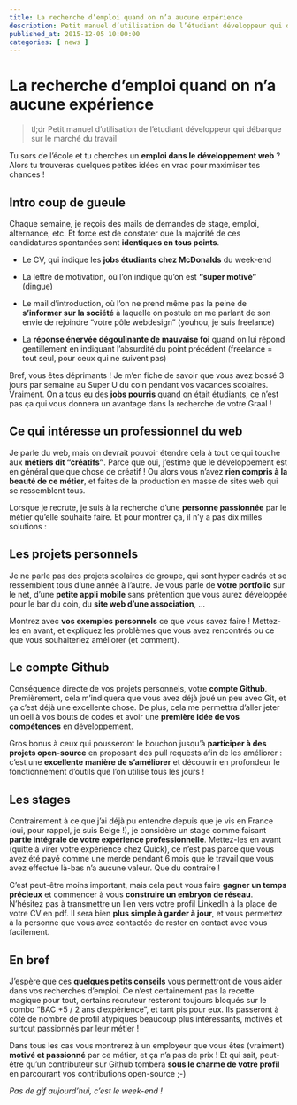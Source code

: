 ```yaml
---
title: La recherche d’emploi quand on n’a aucune expérience
description: Petit manuel d’utilisation de l’étudiant développeur qui débarque sur le marché du travail
published_at: 2015-12-05 10:00:00
categories: [ news ]
---
```


# La recherche d’emploi quand on n’a aucune expérience

> tl;dr Petit manuel d’utilisation de l’étudiant développeur qui débarque sur le marché du travail

Tu sors de l’école et tu cherches un **emploi dans le développement web** ? Alors tu trouveras quelques petites idées en vrac pour maximiser tes chances !

## Intro coup de gueule

Chaque semaine, je reçois des mails de demandes de stage, emploi, alternance, etc. Et force est de constater que la majorité de ces candidatures spontanées sont **identiques en tous points**.

- Le CV, qui indique les **jobs étudiants chez McDonalds** du week-end

- La lettre de motivation, où l’on indique qu’on est **“super motivé”** (dingue)

- Le mail d’introduction, où l’on ne prend même pas la peine de **s’informer sur la société** à laquelle on postule en me parlant de son envie de rejoindre “votre pôle webdesign” (youhou, je suis freelance)

- La **réponse énervée dégoulinante de mauvaise foi** quand on lui répond gentillement en indiquant l’absurdité du point précédent (freelance = tout seul, pour ceux qui ne suivent pas)

Bref, vous êtes déprimants ! Je m’en fiche de savoir que vous avez bossé 3 jours par semaine au Super U du coin pendant vos vacances scolaires. Vraiment. On a tous eu des **jobs pourris** quand on était étudiants, ce n’est pas ça qui vous donnera un avantage dans la recherche de votre Graal !

## Ce qui intéresse un professionnel du web

Je parle du web, mais on devrait pouvoir étendre cela à tout ce qui touche aux **métiers dit “créatifs”**. Parce que oui, j’estime que le développement est en général quelque chose de créatif ! Ou alors vous n’avez **rien compris à la beauté de ce métier**, et faites de la production en masse de sites web qui se ressemblent tous.

Lorsque je recrute, je suis à la recherche d’une **personne passionnée** par le métier qu’elle souhaite faire. Et pour montrer ça, il n’y a pas dix milles solutions :

## Les projets personnels

Je ne parle pas des projets scolaires de groupe, qui sont hyper cadrés et se ressemblent tous d’une année à l’autre. Je vous parle de **votre portfolio** sur le net, d’une **petite appli mobile** sans prétention que vous aurez développée pour le bar du coin, du **site web d’une association**, …

Montrez avec **vos exemples personnels** ce que vous savez faire ! Mettez-les en avant, et expliquez les problèmes que vous avez rencontrés ou ce que vous souhaiteriez améliorer (et comment).

## Le compte Github

Conséquence directe de vos projets personnels, votre **compte Github**. Premièrement, cela m’indiquera que vous avez déjà joué un peu avec Git, et ça c’est déjà une excellente chose. De plus, cela me permettra d’aller jeter un oeil à vos bouts de codes et avoir une **première idée de vos compétences** en développement.

Gros bonus à ceux qui pousseront le bouchon jusqu’à **participer à des projets open-source** en proposant des pull requests afin de les améliorer : c’est une **excellente manière de s’améliorer** et découvrir en profondeur le fonctionnement d’outils que l’on utilise tous les jours !

## Les stages

Contrairement à ce que j’ai déjà pu entendre depuis que je vis en France (oui, pour rappel, je suis Belge !), je considère un stage comme faisant **partie intégrale de votre expérience professionnelle**. Mettez-les en avant (quitte à virer votre expérience chez Quick), ce n’est pas parce que vous avez été payé comme une merde pendant 6 mois que le travail que vous avez effectué là-bas n’a aucune valeur. Que du contraire !

C’est peut-être moins important, mais cela peut vous faire **gagner un temps précieux** et commencer à vous **construire un embryon de réseau**. N’hésitez pas à transmettre un lien vers votre profil LinkedIn à la place de votre CV en pdf. Il sera bien **plus simple à garder à jour**, et vous permettez à la personne que vous avez contactée de rester en contact avec vous facilement.

## En bref

J’espère que ces **quelques petits conseils** vous permettront de vous aider dans vos recherches d’emploi. Ce n’est certainement pas la recette magique pour tout, certains recruteur resteront toujours bloqués sur le combo “BAC +5 / 2 ans d’expérience”, et tant pis pour eux. Ils passeront à côté de nombre de profil atypiques beaucoup plus intéressants, motivés et surtout passionnés par leur métier !

Dans tous les cas vous montrerez à un employeur que vous êtes (vraiment) **motivé et passionné** par ce métier, et ça n’a pas de prix ! Et qui sait, peut-être qu’un contributeur sur Github tombera **sous le charme de votre profil** en parcourant vos contributions open-source ;-)

_Pas de gif aujourd’hui, c’est le week-end !_
